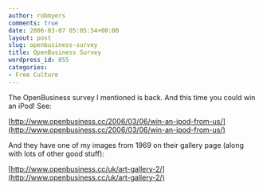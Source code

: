 ```yaml
---
author: robmyers
comments: true
date: 2006-03-07 05:05:54+00:00
layout: post
slug: openbusiness-survey
title: OpenBusiness Survey
wordpress_id: 855
categories:
- Free Culture
---
```


The OpenBusiness survey I mentioned is back. And this time you could win an iPod! See:  
  
[http://www.openbusiness.cc/2006/03/06/win-an-ipod-from-us/](http://www.openbusiness.cc/2006/03/06/win-an-ipod-from-us/)  
  
And they have one of my images from 1969 on their gallery page (along with lots of other good stuff):  
  
[http://www.openbusiness.cc/uk/art-gallery-2/](http://www.openbusiness.cc/uk/art-gallery-2/)  


